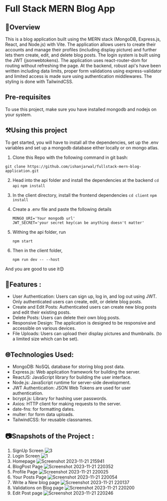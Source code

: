 # Full Stack MERN Blog App
## 🔎Overview
This is a blog application built using the MERN stack (MongoDB, Express.js, React, and Node.js) with Vite. The application allows users to create their accounts and manage their profiles (including display picture) and further lets them create, edit, and delete blog posts. The login system is built using the JWT (jsonwebtokens). The application uses react-router-dom for routing without refreshing the page. At the backend, robust api's have been written including data limits, proper form validations using express-validator and limited access is made sure using authentication middlewares. The styling is done with TailwindCSS.
## Pre-requisites
To use this project, make sure you have installed mongodb and nodejs on your system.

## ⚒️Using this project
To get started, you will have to install all the dependencies, set up the .env variables and set up a mongodb database either locally or on mongo atlas.
1. Clone this Repo with the following command in git bash:
  ```
  git clone https://github.com/ishanjarwal/fullstack-mern-blog-application.git
  ```
2. Head into the api folder and install the dependencies at the backend
   ```cd api```
   ```npm install```
3. In the client directory, install the frontend dependencies
   ```cd client```
   ```npm install```
4. Create a .env file and paste the following details
   
   ```
   MONGO_URI='Your mongodb url'
   JWT_SECRET='your secret key(can be anything doesn't matter'
   ```
5. Withing the api folder, run
   
   ```
   npm start
   ```
6. Then in the client folder,

   ```
   npm run dev -- --host
   ```
And you are good to use it😊

## 🎨Features :
- User Authentication: Users can sign up, log in, and log out using JWT. Only authenticated users can create, edit, or delete blog posts.
- Create and Edit Posts: Authenticated users can create new blog posts and edit their existing posts.
- Delete Posts: Users can delete their own blog posts.
- Responsive Design: The application is designed to be responsive and accessible on various devices.
- File Uploads: Users can upload their display pictures and thumbnails. (to a limited size which can be set).

## 🌐Technologies Used:
- MongoDB: NoSQL database for storing blog post data.
- Express.js: Web application framework for building the server.
- ReactJS: JavaScript library for building the user interface.
- Node.js: JavaScript runtime for server-side development.
- JWT Authentication: JSON Web Tokens are used for user authentication.
- bcrypt.js: Library for hashing user passwords.
- Axios: HTTP client for making requests to the server.
- date-fns: for formatting dates.
- multer: for form data uploads.
- TailwindCSS: for reusable classnames.

## 📷Snapshots of the Project :
1. SignUp Screen
![3](https://github.com/ishanjarwal/fullstack-mern-blog-application/assets/129817762/d82f02ef-e82b-49cb-8e42-99b7cde9cf5a)
2. Login Screen
![1](https://github.com/ishanjarwal/fullstack-mern-blog-application/assets/129817762/28d7a0ca-ed06-445f-a198-35c42a54c43b)
3. Homepage
![Screenshot 2023-11-21 215941](https://github.com/ishanjarwal/fullstack-mern-blog-application/assets/129817762/3e289a1a-55c3-45b6-92aa-8df4e1f3dbe3)
4. BlogPost Page
![Screenshot 2023-11-21 220352](https://github.com/ishanjarwal/fullstack-mern-blog-application/assets/129817762/3194aa22-a7c3-46e5-85a3-670c737c79af)
5. Profile Page
![Screenshot 2023-11-21 220025](https://github.com/ishanjarwal/fullstack-mern-blog-application/assets/129817762/c9289f2a-1c4b-4368-b578-b26dc44ae418)
6. Your Posts Page
![Screenshot 2023-11-21 220054](https://github.com/ishanjarwal/fullstack-mern-blog-application/assets/129817762/ea374cd7-6a54-4e34-bc5f-5b0b2903083a)
7. Write a New blog page
![Screenshot 2023-11-21 220137](https://github.com/ishanjarwal/fullstack-mern-blog-application/assets/129817762/75cf6e1d-567b-46dc-9c4e-4af4a0a7ef1d)
8. Validations on Blog page
![Screenshot 2023-11-21 220200](https://github.com/ishanjarwal/fullstack-mern-blog-application/assets/129817762/485e8152-20bd-4117-b84c-787071873f91)
9. Edit Post page
![Screenshot 2023-11-21 220246](https://github.com/ishanjarwal/fullstack-mern-blog-application/assets/129817762/c875ef04-01ca-41ef-a837-92d80bd52f1a)
